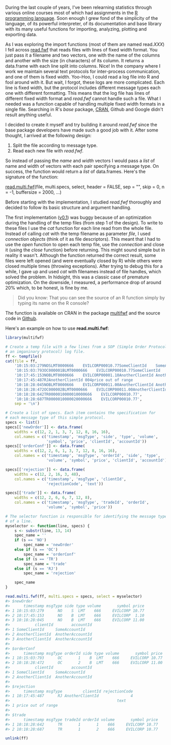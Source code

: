 During the last couple of years, I've been relearning statistics through various online courses most of which had assignments in the [R programming language](https://www.r-project.org/about.html). Soon enough I grew fond of the simplicity of the language, of its powerful interpreter, of its documentation and base library with its many useful functions for importing, analyzing, plotting and exporting data.

As I was exploring the import functions (most of them are named read.*XXX*) I fell across [read.fwf](https://stat.ethz.ch/R-manual/R-devel/library/utils/html/read.fwf.html) that reads files with lines of fixed width format. You just pass it a filename and two vectors, one with the name of the columns and another with the size (in characters) of its column. It returns a data.frame with each line split into columns. Nice! In the company where I work we maintain several text protocols for inter-process communication, and one of them is fixed width. Yoo-Hoo, I could read a log file into R and fool around with it. But wait, I forgot, these logs are more complicated. Each line is fixed width, but the protocol includes different message types each one with different formatting. This means that the log file has lines of different fixed width format and *read.fwf* cannot handle such a file. What I needed was a function capable of handling multiple fixed width formats in a single file. Searching in R's *base* package, [CRAN](https://cran.r-project.org), Github and Google didn't result anything useful.

I decided to create it myself and try building it around *read.fwf* since the base package developers have made such a good job with it. After some thought, I arrived at the following design:

1.  Split the file according to message type.
2.  Read each new file with *read.fwf*.

So instead of passing the *name* and *width* vectors I would pass a *list* of name and width of vectors with each pair specifying a message type. On success, the function would return a *list* of data.frames. Here's the signature of the function:

[read.multi.fwf](http://finzi.psych.upenn.edu/library/multifwf/html/read.multi.fwf.html)(file, multi.specs, select, header = FALSE, sep = "", skip = 0, n = -1, buffersize = 2000, ...)

Before starting with the implementation, I studied *read.fwf* thoroughly and decided to follow its basic structure and argument handling.

The first implementation ([v0.1](https://github.com/prontog/multifwf/releases/tag/v0.1)) was buggy because of an optimization during the handling of the temp files (from step 1 of the design). To write to these files I use the *cat* function for each line read from the whole file. Instead of calling *cat* with the temp filename as parameter *file*, I used *connection objects* (think of it as file descriptors). This meant that I had to use the *open* function to open each temp file, use the *connection* and close it (using the *close* function) before returning. This might sound simple but in reality it wasn't. Although the function returned the correct result, some files were left opened (and were eventually closed by R) while others were closed multiple times (throwing exceptions). After trying to debug this for a while, I gave up and used *cat* with filenames instead of file handles, which solved the problem. In hidsight, this was a classic case of premature optimization. On the downside, I measured, a performance drop of around 20% which, to be honest, is fine by me.

> Did you know: That you can see the source of an R function simply by typing its name on the R console?

The function is available on CRAN in the package [multifwf](https://cran.r-project.org/web/packages/multifwf/index.html) and the source code in [Github](https://github.com/prontog/multifwf).

Here's an example on how to use **read.multi.fwf**:

``` r
library(multifwf)

# Create a temp file with a few lines from a SOP (Simple Order Protocol,
# an imganinary protocol) log file.
ff <- tempfile()
cat(file = ff, 
    '10:15:03:279NOSLMT0000666    EVILCORP00010.77SomeClientId    SomeAccountId   ',
    '10:15:03:793OC000001BLMT0000666    EVILCORP00010.77SomeClientId    SomeAccountId   ',
    '10:17:45:153NOBLMT0000666    EVILCORP00001.10AnotherClientId AnotherAccountId',
    '10:17:45:487RJAnotherClientId 004price out of range                              ',
    '10:18:28:045NOBLMT0000666    EVILCORP00011.00AnotherClientId AnotherAccountId',
    '10:18:28:472OC000002BLMT0000666    EVILCORP00011.00AnotherClientId AnotherAccountId',
    '10:18:28:642TR0000010000010000666    EVILCORP00010.77',
    '10:18:28:687TR0000010000020000666    EVILCORP00010.77', 
    sep = '\n')

# Create a list of specs. Each item contains the specification for
# each message type of this simple protocol.
specs <- list()
specs[['newOrder']] <- data.frame(
    widths = c(12, 2, 1, 3, 7, 12, 8, 16, 16), 
    col.names = c('timestamp', 'msgType', 'side', 'type', 'volume', 
                  'symbol', 'price', 'clientId', 'accountId'))
specs[['orderConf']] <- data.frame(
    widths = c(12, 2, 6, 1, 3, 7, 12, 8, 16, 16), 
    col.names = c('timestamp', 'msgType', 'orderId', 'side', 'type', 
                  'volume', 'symbol', 'price', 'clientId', 'accountId'))

specs[['rejection']] <- data.frame(
    widths = c(12, 2, 16, 3, 48), 
    col.names = c('timestamp', 'msgType', 'clientId', 
                  'rejectionCode', 'text'))

specs[['trade']] <- data.frame(
    widths = c(12, 2, 6, 6, 7, 12, 8), 
    col.names = c('timestamp', 'msgType', 'tradeId', 'orderId', 
                  'volume', 'symbol', 'price'))

# The selector function is responsible for identifying the message type 
# of a line.
myselector <- function(line, specs) {
    s <- substr(line, 13, 14)
    spec_name = ''
    if (s == 'NO')
        spec_name = 'newOrder'
    else if (s == 'OC')
        spec_name = 'orderConf'
    else if (s == 'TR')
        spec_name = 'trade'
    else if (s == 'RJ')
        spec_name = 'rejection'

    spec_name
}

read.multi.fwf(ff, multi.specs = specs, select = myselector)
#> $newOrder
#>      timestamp msgType side type volume       symbol price
#> 1 10:15:03:279      NO    S  LMT    666     EVILCORP 10.77
#> 2 10:17:45:153      NO    B  LMT    666     EVILCORP  1.10
#> 3 10:18:28:045      NO    B  LMT    666     EVILCORP 11.00
#>           clientId        accountId
#> 1 SomeClientId     SomeAccountId   
#> 2 AnotherClientId  AnotherAccountId
#> 3 AnotherClientId  AnotherAccountId
#> 
#> $orderConf
#>      timestamp msgType orderId side type volume       symbol price
#> 1 10:15:03:793      OC       1    B  LMT    666     EVILCORP 10.77
#> 2 10:18:28:472      OC       2    B  LMT    666     EVILCORP 11.00
#>           clientId        accountId
#> 1 SomeClientId     SomeAccountId   
#> 2 AnotherClientId  AnotherAccountId
#> 
#> $rejection
#>      timestamp msgType         clientId rejectionCode
#> 1 10:17:45:487      RJ AnotherClientId              4
#>                                               text
#> 1 price out of range                              
#> 
#> $trade
#>      timestamp msgType tradeId orderId volume       symbol price
#> 1 10:18:28:642      TR       1       1    666     EVILCORP 10.77
#> 2 10:18:28:687      TR       1       2    666     EVILCORP 10.77

unlink(ff)
```
